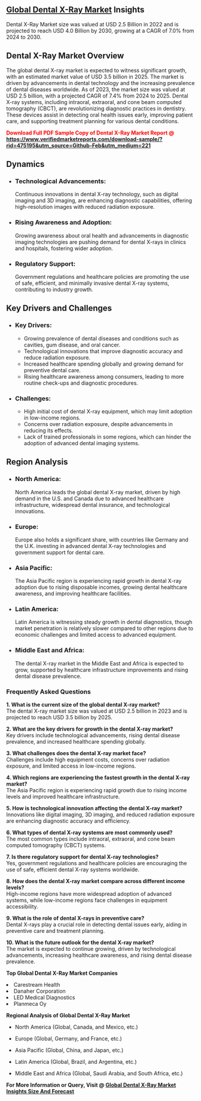 <h2><a href="https://www.verifiedmarketreports.com/download-sample/?rid=475195&amp;utm_source=Github&amp;utm_medium=221" target="_blank">Global Dental X-Ray Market</a> Insights</h2><p>Dental X-Ray Market size was valued at USD 2.5 Billion in 2022 and is projected to reach USD 4.0 Billion by 2030, growing at a CAGR of 7.0% from 2024 to 2030.</p><p> <h2>Dental X-Ray Market Overview</h2> <p>The global dental X-ray market is expected to witness significant growth, with an estimated market value of USD 3.5 billion in 2025. The market is driven by advancements in dental technology and the increasing prevalence of dental diseases worldwide. As of 2023, the market size was valued at USD 2.5 billion, with a projected CAGR of 7.4% from 2024 to 2025. Dental X-ray systems, including intraoral, extraoral, and cone beam computed tomography (CBCT), are revolutionizing diagnostic practices in dentistry. These devices assist in detecting oral health issues early, improving patient care, and supporting treatment planning for various dental conditions.</p> <p><strong><p><span class=""><span style="color: #ff0000;"><strong>Download Full PDF Sample Copy of Dental X-Ray Market Report</strong> @ </span><a href="https://www.verifiedmarketreports.com/download-sample/?rid=475195&amp;utm_source=Github-Feb&amp;utm_medium=221" target="_blank">https://www.verifiedmarketreports.com/download-sample/?rid=475195&amp;utm_source=Github-Feb&amp;utm_medium=221</a></span></p></strong></p> <h2>Dynamics</h2> <ul> <li><h3>Technological Advancements:</h3> Continuous innovations in dental X-ray technology, such as digital imaging and 3D imaging, are enhancing diagnostic capabilities, offering high-resolution images with reduced radiation exposure.</li> <li><h3>Rising Awareness and Adoption:</h3> Growing awareness about oral health and advancements in diagnostic imaging technologies are pushing demand for dental X-rays in clinics and hospitals, fostering wider adoption.</li> <li><h3>Regulatory Support:</h3> Government regulations and healthcare policies are promoting the use of safe, efficient, and minimally invasive dental X-ray systems, contributing to industry growth.</li> </ul> <h2>Key Drivers and Challenges</h2> <ul> <li><h3>Key Drivers:</h3> <ul> <li>Growing prevalence of dental diseases and conditions such as cavities, gum disease, and oral cancer.</li> <li>Technological innovations that improve diagnostic accuracy and reduce radiation exposure.</li> <li>Increased healthcare spending globally and growing demand for preventive dental care.</li> <li>Rising healthcare awareness among consumers, leading to more routine check-ups and diagnostic procedures.</li> </ul> </li> <li><h3>Challenges:</h3> <ul> <li>High initial cost of dental X-ray equipment, which may limit adoption in low-income regions.</li> <li>Concerns over radiation exposure, despite advancements in reducing its effects.</li> <li>Lack of trained professionals in some regions, which can hinder the adoption of advanced dental imaging systems.</li> </ul> </li> </ul> <h2>Region Analysis</h2> <ul> <li><h3>North America:</h3> North America leads the global dental X-ray market, driven by high demand in the U.S. and Canada due to advanced healthcare infrastructure, widespread dental insurance, and technological innovations.</li> <li><h3>Europe:</h3> Europe also holds a significant share, with countries like Germany and the U.K. investing in advanced dental X-ray technologies and government support for dental care.</li> <li><h3>Asia Pacific:</h3> The Asia Pacific region is experiencing rapid growth in dental X-ray adoption due to rising disposable incomes, growing dental healthcare awareness, and improving healthcare facilities.</li> <li><h3>Latin America:</h3> Latin America is witnessing steady growth in dental diagnostics, though market penetration is relatively slower compared to other regions due to economic challenges and limited access to advanced equipment.</li> <li><h3>Middle East and Africa:</h3> The dental X-ray market in the Middle East and Africa is expected to grow, supported by healthcare infrastructure improvements and rising dental disease prevalence.</li> </ul> <h3>Frequently Asked Questions</h3> <p><strong>1. What is the current size of the global dental X-ray market?</strong><br> The dental X-ray market size was valued at USD 2.5 billion in 2023 and is projected to reach USD 3.5 billion by 2025.</p> <p><strong>2. What are the key drivers for growth in the dental X-ray market?</strong><br> Key drivers include technological advancements, rising dental disease prevalence, and increased healthcare spending globally.</p> <p><strong>3. What challenges does the dental X-ray market face?</strong><br> Challenges include high equipment costs, concerns over radiation exposure, and limited access in low-income regions.</p> <p><strong>4. Which regions are experiencing the fastest growth in the dental X-ray market?</strong><br> The Asia Pacific region is experiencing rapid growth due to rising income levels and improved healthcare infrastructure.</p> <p><strong>5. How is technological innovation affecting the dental X-ray market?</strong><br> Innovations like digital imaging, 3D imaging, and reduced radiation exposure are enhancing diagnostic accuracy and efficiency.</p> <p><strong>6. What types of dental X-ray systems are most commonly used?</strong><br> The most common types include intraoral, extraoral, and cone beam computed tomography (CBCT) systems.</p> <p><strong>7. Is there regulatory support for dental X-ray technologies?</strong><br> Yes, government regulations and healthcare policies are encouraging the use of safe, efficient dental X-ray systems worldwide.</p> <p><strong>8. How does the dental X-ray market compare across different income levels?</strong><br> High-income regions have more widespread adoption of advanced systems, while low-income regions face challenges in equipment accessibility.</p> <p><strong>9. What is the role of dental X-rays in preventive care?</strong><br> Dental X-rays play a crucial role in detecting dental issues early, aiding in preventive care and treatment planning.</p> <p><strong>10. What is the future outlook for the dental X-ray market?</strong><br> The market is expected to continue growing, driven by technological advancements, increasing healthcare awareness, and rising dental disease prevalence.</p> </p><p><strong>Top Global Dental X-Ray Market Companies</strong></p><div data-test-id=""><p><li>Carestream Health</li><li> Danaher Corporation</li><li> LED Medical Diagnostics</li><li> Planmeca Oy</li></p><div><strong>Regional Analysis of&nbsp;Global Dental X-Ray Market</strong></div><ul><li dir="ltr"><p dir="ltr">North America&nbsp;(Global, Canada, and Mexico, etc.)</p></li><li dir="ltr"><p dir="ltr">Europe (Global, Germany, and France, etc.)</p></li><li dir="ltr"><p dir="ltr">Asia Pacific&nbsp;(Global, China, and Japan, etc.)</p></li><li dir="ltr"><p dir="ltr">Latin America&nbsp;(Global, Brazil, and Argentina, etc.)</p></li><li dir="ltr">Middle East and Africa&nbsp;(Global, Saudi Arabia, and South Africa, etc.)</li></ul><p><strong>For More Information or Query, Visit @&nbsp;</strong><strong><a href="https://www.verifiedmarketreports.com/product/dental-x-ray-market-size-and-forecast/?utm_source=Github&amp;utm_medium=221" target="_blank">Global Dental X-Ray Market Insights Size And Forecast</a></strong></p></div>
